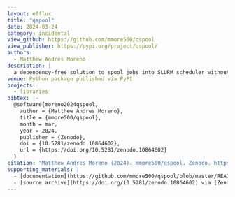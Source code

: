 ```yaml
---
layout: efflux
title: "qspool"
date: 2024-03-24
category: incidental
view_github: https://github.com/mmore500/qspool
view_publisher: https://pypi.org/project/qspool/
authors:
  - Matthew Andres Moreno
description: |
  a dependency-free solution to spool jobs into SLURM scheduler without exceeding queue capacity limits
venue: Python package published via PyPI
projects:
  - libraries
bibtex: |-
  @software{moreno2024qspool,
    author = {Matthew Andres Moreno},
    title = {mmore500/qspool},
    month = mar,
    year = 2024,
    publisher = {Zenodo},
    doi = {10.5281/zenodo.10864602},
    url = {https://doi.org/10.5281/zenodo.10864602}
  }
citation: "Matthew Andres Moreno (2024). mmore500/qspool. Zenodo. https://doi.org/10.5281/zenodo.10864602"
supporting_materials: |
  - [documentation](https://github.com/mmore500/qspool/blob/master/README.md) [via GitHub <i class="icon-github-1"></i>](https://github.com/)
  - [source archive](https://doi.org/10.5281/zenodo.10864602) via [Zenodo *z*](https://zenodo.org)
---
```

